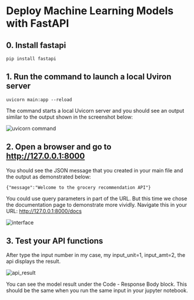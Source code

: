 # Deploy Machine Learning Models with FastAPI

## 0. Install fastapi
    pip install fastapi

## 1. Run the command to launch a local Uviron server
    uvicorn main:app --reload
The command starts a local Uvicorn server and you should see an output similar to the output shown in the screenshot below:

![uvicorn command](https://miro.medium.com/max/997/1*YZVY4zhGEQb4WlYp9XgMKA.png)

## 2. Open a browser and go to http://127.0.0.1:8000

You should see the JSON message that you created in your main file and the output as demonstrated below: 
    
    {"message":"Welcome to the grocery recommendation API"}

You could use query parameters in part of the URL. But this time we chose the documentation page to demonstrate more vividly. Navigate this in your URL: http://127.0.0.1:8000/docs

![interface](https://github.com/yuelong12/ml-deployment-coe/blob/development/projects/embedding_example/api_deployment/Images/interactable.png?raw=true)

## 3. Test your API functions
After type the input number in my case, my input_unit=1, input_amt=2, the api displays the result. 

![api_result](https://github.com/yuelong12/ml-deployment-coe/blob/development/projects/embedding_example/api_deployment/Images/api_result.png?raw=true)

You can see the model result under the Code - Response Body block. This should be the same when you run the same input in your jupyter notebook. 